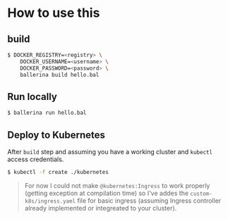 How to use this
========

build
---- 
```bash
$ DOCKER_REGISTRY=<registry> \
    DOCKER_USERNAME=<username> \
    DOCKER_PASSWORD=<password> \
    ballerina build hello.bal
```

Run locally
---- 
```bash
$ ballerina run hello.bal
```

Deploy to Kubernetes
---- 
After `build` step and assuming you have a working cluster and `kubectl` access credentials.

```bash
$ kubectl -f create ./kubernetes
```

> For now I could not make `@kubernetes:Ingress` to work properly (getting exception at compilation time) so I've addes the `custom-k8s/ingress.yaml` file for basic ingress (assuming Ingress controller already implemented or integreated to your cluster).